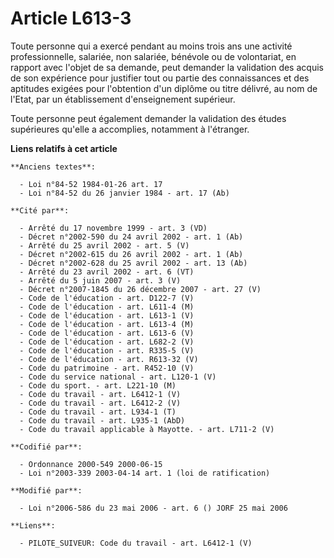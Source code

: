 # Article L613-3

Toute personne qui a exercé pendant au moins trois ans une activité professionnelle, salariée, non salariée, bénévole ou de
volontariat, en rapport avec l'objet de sa demande, peut demander la validation des acquis de son expérience pour justifier
tout ou partie des connaissances et des aptitudes exigées pour l'obtention d'un diplôme ou titre délivré, au nom de l'Etat,
par un établissement d'enseignement supérieur.

Toute personne peut également demander la validation des études supérieures qu'elle a accomplies, notamment à l'étranger.

**Liens relatifs à cet article**

	**Anciens textes**:

	  - Loi n°84-52 1984-01-26 art. 17
	  - Loi n°84-52 du 26 janvier 1984 - art. 17 (Ab)

	**Cité par**:

	  - Arrêté du 17 novembre 1999 - art. 3 (VD)
	  - Décret n°2002-590 du 24 avril 2002 - art. 1 (Ab)
	  - Arrêté du 25 avril 2002 - art. 5 (V)
	  - Décret n°2002-615 du 26 avril 2002 - art. 1 (Ab)
	  - Décret n°2002-628 du 25 avril 2002 - art. 13 (Ab)
	  - Arrêté du 23 avril 2002 - art. 6 (VT)
	  - Arrêté du 5 juin 2007 - art. 3 (V)
	  - Décret n°2007-1845 du 26 décembre 2007 - art. 27 (V)
	  - Code de l'éducation - art. D122-7 (V)
	  - Code de l'éducation - art. L611-4 (M)
	  - Code de l'éducation - art. L613-1 (V)
	  - Code de l'éducation - art. L613-4 (M)
	  - Code de l'éducation - art. L613-6 (V)
	  - Code de l'éducation - art. L682-2 (V)
	  - Code de l'éducation - art. R335-5 (V)
	  - Code de l'éducation - art. R613-32 (V)
	  - Code du patrimoine - art. R452-10 (V)
	  - Code du service national - art. L120-1 (V)
	  - Code du sport. - art. L221-10 (M)
	  - Code du travail - art. L6412-1 (V)
	  - Code du travail - art. L6412-2 (V)
	  - Code du travail - art. L934-1 (T)
	  - Code du travail - art. L935-1 (AbD)
	  - Code du travail applicable à Mayotte. - art. L711-2 (V)

	**Codifié par**:

	  - Ordonnance 2000-549 2000-06-15
	  - Loi n°2003-339 2003-04-14 art. 1 (loi de ratification)

	**Modifié par**:

	  - Loi n°2006-586 du 23 mai 2006 - art. 6 () JORF 25 mai 2006

	**Liens**:

	  - PILOTE_SUIVEUR: Code du travail - art. L6412-1 (V)
